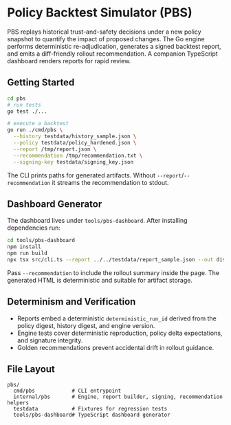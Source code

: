 # Policy Backtest Simulator (PBS)

PBS replays historical trust-and-safety decisions under a new policy snapshot to quantify the impact of proposed changes. The Go engine performs deterministic re-adjudication, generates a signed backtest report, and emits a diff-friendly rollout recommendation. A companion TypeScript dashboard renders reports for rapid review.

## Getting Started

```bash
cd pbs
# run tests
go test ./...

# execute a backtest
go run ./cmd/pbs \
  --history testdata/history_sample.json \
  --policy testdata/policy_hardened.json \
  --report /tmp/report.json \
  --recommendation /tmp/recommendation.txt \
  --signing-key testdata/signing_key.json
```

The CLI prints paths for generated artifacts. Without `--report`/`--recommendation` it streams the recommendation to stdout.

## Dashboard Generator

The dashboard lives under `tools/pbs-dashboard`. After installing dependencies run:

```bash
cd tools/pbs-dashboard
npm install
npm run build
npx tsx src/cli.ts --report ../../testdata/report_sample.json --out dist/dashboard.html
```

Pass `--recommendation` to include the rollout summary inside the page. The generated HTML is deterministic and suitable for artifact storage.

## Determinism and Verification

* Reports embed a deterministic `deterministic_run_id` derived from the policy digest, history digest, and engine version.
* Engine tests cover deterministic reproduction, policy delta expectations, and signature integrity.
* Golden recommendations prevent accidental drift in rollout guidance.

## File Layout

```
pbs/
  cmd/pbs            # CLI entrypoint
  internal/pbs       # Engine, report builder, signing, recommendation helpers
  testdata           # Fixtures for regression tests
  tools/pbs-dashboard# TypeScript dashboard generator
```
